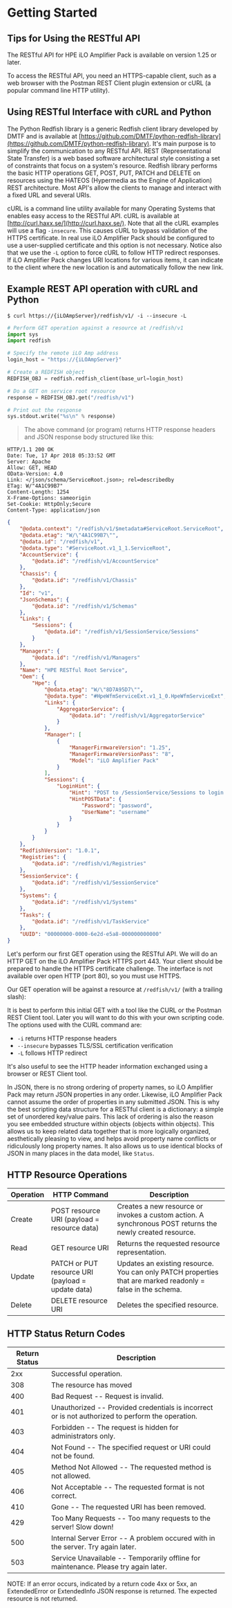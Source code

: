 # Getting Started

## Tips for Using the RESTful API

The RESTful API for HPE iLO Amplifier Pack is available on version 1.25 or later.

To access the RESTful API, you need an HTTPS-capable client, such as a web browser with the Postman REST Client plugin extension or cURL (a popular command line HTTP utility).

## Using RESTful Interface with cURL and Python

The Python Redfish library is a generic Redfish client library developed by DMTF and is available at [https://github.com/DMTF/python-redfish-library](https://github.com/DMTF/python-redfish-library). It's main purpose is to simplify the communication to any RESTful API. REST (Representational State Transfer) is a web based software architectural style consisting a set of constraints that focus on a system's resource. Redfish library performs the basic HTTP operations GET, POST, PUT, PATCH and DELETE on resources using the HATEOS (Hypermedia as the Engine of Application) REST architecture. Most API's allow the clients to manage and interact with a fixed URL and several URIs.

cURL is a command line utility available for many Operating Systems that enables easy access to the RESTful API. cURL is available at [http://curl.haxx.se/](http://curl.haxx.se/). Note that all the cURL examples will use a flag `-insecure`. This causes cURL to bypass validation of the HTTPS certificate. In real use iLO Amplifier Pack should be configured to use a user-supplied certificate and this option is not necessary. Notice also that we use the `-L` option to force cURL to follow HTTP redirect responses. If iLO Amplifier Pack changes URI locations for various items, it can indicate to the client where the new location is and automatically follow the new link.

## Example REST API operation with cURL and Python

```shell
$ curl https://{iLOAmpServer}/redfish/v1/ -i --insecure -L
```
```python
# Perform GET operation against a resource at /redfish/v1
import sys
import redfish

# Specify the remote iLO Amp address
login_host = "https://{iLOAmpServer}"

# Create a REDFISH object
REDFISH_OBJ = redfish.redfish_client(base_url=login_host)

# Do a GET on service root resource
response = REDFISH_OBJ.get("/redfish/v1")

# Print out the response
sys.stdout.write("%s\n" % response)
```
> The above command (or program) returns HTTP response headers and JSON response body structured like this:

```http
HTTP/1.1 200 OK
Date: Tue, 17 Apr 2018 05:33:52 GMT
Server: Apache
Allow: GET, HEAD
OData-Version: 4.0
Link: </json/schema/ServiceRoot.json>; rel=describedby
ETag: W/"4A1C99B7"
Content-Length: 1254
X-Frame-Options: sameorigin
Set-Cookie: HttpOnly;Secure
Content-Type: application/json
```
```json
{
    "@odata.context": "/redfish/v1/$metadata#ServiceRoot.ServiceRoot",
    "@odata.etag": "W/\"4A1C99B7\"",
    "@odata.id": "/redfish/v1",
    "@odata.type": "#ServiceRoot.v1_1_1.ServiceRoot",
    "AccountService": {
        "@odata.id": "/redfish/v1/AccountService"
    },
    "Chassis": {
        "@odata.id": "/redfish/v1/Chassis"
    },
    "Id": "v1",
    "JsonSchemas": {
        "@odata.id": "/redfish/v1/Schemas"
    },
    "Links": {
        "Sessions": {
            "@odata.id": "/redfish/v1/SessionService/Sessions"
        }
    },
    "Managers": {
        "@odata.id": "/redfish/v1/Managers"
    },
    "Name": "HPE RESTful Root Service",
    "Oem": {
        "Hpe": {
            "@odata.etag": "W/\"8D7A95D7\"",
            "@odata.type": "#HpeWfmServiceExt.v1_1_0.HpeWfmServiceExt",
            "Links": {
                "AggregatorService": {
                    "@odata.id": "/redfish/v1/AggregatorService"
                }
            },
            "Manager": [
                {
                    "ManagerFirmwareVersion": "1.25",
                    "ManagerFirmwareVersionPass": "8",
                    "Model": "iLO Amplifier Pack"
                }
            ],
            "Sessions": {
                "LoginHint": {
                    "Hint": "POST to /SessionService/Sessions to login using the following JSON object:",
                    "HintPOSTData": {
                        "Password": "password",
                        "UserName": "username"
                    }
                }
            }
        }
    },
    "RedfishVersion": "1.0.1",
    "Registries": {
        "@odata.id": "/redfish/v1/Registries"
    },
    "SessionService": {
        "@odata.id": "/redfish/v1/SessionService"
    },
    "Systems": {
        "@odata.id": "/redfish/v1/Systems"
    },
    "Tasks": {
        "@odata.id": "/redfish/v1/TaskService"
    },
    "UUID": "00000000-0000-6e2d-e5a8-000000000000"
}
```

Let's perform our first GET operation using the RESTful API. We will do an HTTP GET on the iLO Amplifier Pack HTTPS port 443. Your client should be prepared to handle the HTTPS certificate challenge. The interface is not available over open HTTP (port 80), so you must use HTTPS.

Our GET operation will be against a resource at `/redfish/v1/` (with a trailing slash):

It is best to perform this initial GET with a tool like the CURL or the Postman REST Client tool. Later you will want to do this with your own scripting code. The options used with the CURL command are:

* `-i` returns HTTP response headers
* `--insecure` bypasses TLS/SSL certification verification
* `-L` follows HTTP redirect

It's also useful to see the HTTP header information exchanged using a browser or REST Client tool. 

In JSON, there is no strong ordering of property names, so iLO Amplifier Pack may return JSON properties in any order. Likewise, iLO Amplifier Pack cannot assume the order of properties in any submitted JSON. This is why the best scripting data structure for a RESTful client is a dictionary: a simple set of unordered key/value pairs. This lack of ordering is also the reason you see embedded structure within objects (objects within objects). This allows us to keep related data together that is more logically organized, aesthetically pleasing to view, and helps avoid property name conflicts or ridiculously long property names. It also allows us to use identical blocks of JSON in many places in the data model, like `Status`.

## HTTP Resource Operations

Operation | HTTP Command | Description
-------------- | -------------- | --------------
Create | POST resource URI (payload = resource data) | Creates a new resource or invokes a custom action. A synchronous POST returns the newly created resource.
Read | GET resource URI | Returns the requested resource representation.
Update | PATCH or PUT resource URI (payload = update data) | Updates an existing resource. You can only PATCH properties that are marked readonly = false in the schema.
Delete | DELETE resource URI | Deletes the specified resource.

## HTTP Status Return Codes

Return Status | Description
-------------- | --------------
2xx | Successful operation.
308 | The resource has moved
400 | Bad Request -- Request is invalid.
401 | Unauthorized -- Provided credentials is incorrect or is not authorized to perform the operation.
403 | Forbidden -- The request is hidden for administrators only.
404 | Not Found -- The specified request or URI could not be found.
405 | Method Not Allowed -- The requested method is not allowed.
406 | Not Acceptable -- The requested format is not correct.
410 | Gone -- The requested URI has been removed.
429 | Too Many Requests -- Too many requests to the server! Slow down!
500 | Internal Server Error -- A problem occured with in the server. Try again later.
503 | Service Unavailable -- Temporarily offline for maintenance. Please try again later.

<aside class="notice">
NOTE:	If an error occurs, indicated by a return code 4xx or 5xx, an ExtendedError or ExtendedInfo JSON response is returned. The expected resource is not returned.
</aside>


